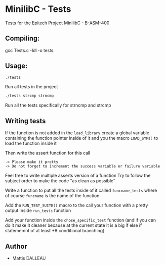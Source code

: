# MinilibC - Tests

Tests for the Epitech Project MinilibC - B-ASM-400

## Compiling:

gcc Tests.c -ldl -o tests

## Usage:

```bash
./tests
```

Run all tests in the project

```bash
./tests strcmp strncmp
```
Run all the tests specifically for strncmp and strcmp

## Writing tests

If the function is not added in the `load_library` create a global variable containing the function pointer inside of it and you the macro `LOAD_SYM()` to load the function inside it

Then write the assert function for this call

    -> Please make it pretty
    -> Do not forget to increment the success variable or failure variable

Feel free to write multiple asserts version of a function
Try to follow the subject order to make the code "as clean as possible"

Write a function to put all the tests inside of it called `funcname_tests` where of course `funcname` is the name of the function

Add the `RUN_TEST_SUITE()` macro to the call your function with a pretty output inside `run_tests` function

Add your  function inside the `chose_specific_test` function (and if you can do it make it cleaner because at the current state it is a big if else if statememnt of at least +8 conditional branching)

## Author

- Mattis DALLEAU
